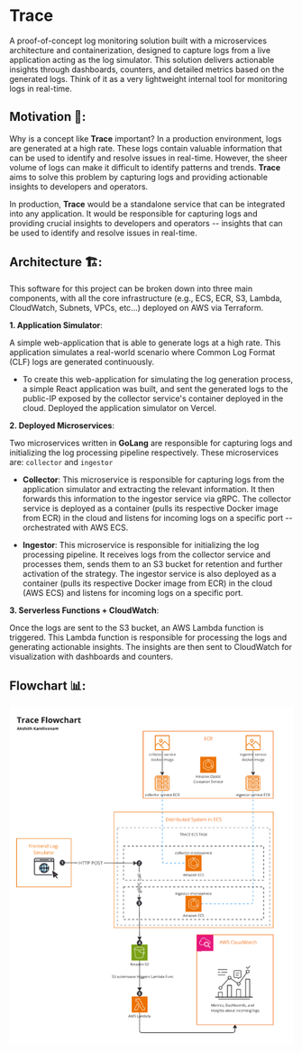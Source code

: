 # Trace

A proof-of-concept log monitoring solution built with a microservices architecture and containerization, designed to capture logs from a live application acting as the log simulator. This solution delivers actionable insights through dashboards, counters, and detailed metrics based on the generated logs. Think of it as a very lightweight internal tool for monitoring logs in real-time.

## Motivation 🧠:

Why is a concept like **Trace** important? In a production environment, logs are generated at a high rate. These logs contain valuable information that can be used to identify and resolve issues in real-time. However, the sheer volume of logs can make it difficult to identify patterns and trends. **Trace** aims to solve this problem by capturing logs and providing actionable insights to developers and operators.

In production, **Trace** would be a standalone service that can be integrated into any application. It would be responsible for capturing logs and providing crucial insights to developers and operators -- insights that can be used to identify and resolve issues in real-time.

## Architecture 🏗️:

This software for this project can be broken down into three main components, with all the core infrastructure (e.g., ECS, ECR, S3, Lambda, CloudWatch, Subnets, VPCs, etc...) deployed on AWS via Terraform.

**1. Application Simulator**: 

A simple web-application that is able to generate logs at a high rate. This application simulates a real-world scenario where Common Log Format (CLF) logs are generated continuously.

- To create this web-application for simulating the log generation process, a simple React application was built, and sent the generated logs to the public-IP exposed by the collector service's container deployed in the cloud. Deployed the application simulator on Vercel.

**2. Deployed Microservices**:

Two microservices written in **GoLang** are responsible for capturing logs and initializing the log processing pipeline respectively. These microservices are: `collector` and `ingestor`

- **Collector**: This microservice is responsible for capturing logs from the application simulator and extracting the relevant information. It then forwards this information to the ingestor service via gRPC. The collector service is deployed as a container (pulls its respective Docker image from ECR) in the cloud and listens for incoming logs on a specific port -- orchestrated with AWS ECS.

- **Ingestor**: This microservice is responsible for initializing the log processing pipeline. It receives logs from the collector service and processes them, sends them to an S3 bucket for retention and further activation of the strategy. The ingestor service is also deployed as a container (pulls its respective Docker image from ECR) in the cloud (AWS ECS) and listens for incoming logs on a specific port.

**3. Serverless Functions + CloudWatch**:

Once the logs are sent to the S3 bucket, an AWS Lambda function is triggered. This Lambda function is responsible for processing the logs and generating actionable insights. The insights are then sent to CloudWatch for visualization with dashboards and counters.

## Flowchart 📊:

![alt text](assets/Trace-Project-Flowchart.png)
